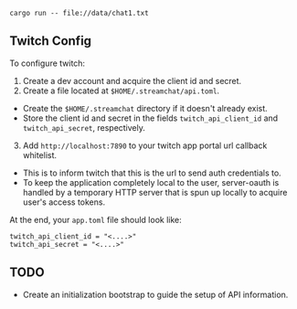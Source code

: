 `cargo run -- file://data/chat1.txt`

## Twitch Config
To configure twitch:
1. Create a dev account and acquire the client id and secret.
2. Create a file located at `$HOME/.streamchat/api.toml`.
  - Create the `$HOME/.streamchat` directory if it doesn't already exist.
  - Store the client id and secret in the fields `twitch_api_client_id` and `twitch_api_secret`, respectively.
3. Add `http://localhost:7890` to your twitch app portal url callback whitelist.
  - This is to inform twitch that this is the url to send auth credentials to.
  - To keep the application completely local to the user, server-oauth is handled by a temporary HTTP server
    that is spun up locally to acquire user's access tokens.

At the end, your `app.toml` file should look like:
```
twitch_api_client_id = "<....>"
twitch_api_secret = "<....>"
```

## TODO
- Create an initialization bootstrap to guide the setup of API information.
